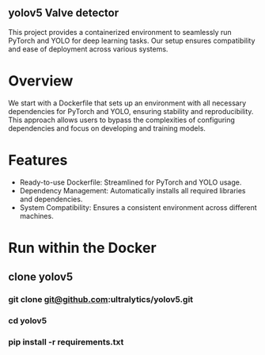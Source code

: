 


## yolov5 Valve detector

This project provides a containerized environment to seamlessly run PyTorch and YOLO for deep learning tasks. Our setup ensures compatibility and ease of deployment across various systems.

# Overview
We start with a Dockerfile that sets up an environment with all necessary dependencies for PyTorch and YOLO, ensuring stability and reproducibility. This approach allows users to bypass the complexities of configuring dependencies and focus on developing and training models.

# Features
- Ready-to-use Dockerfile: Streamlined for PyTorch and YOLO usage.
- Dependency Management: Automatically installs all required libraries and dependencies.
- System Compatibility: Ensures a consistent environment across different machines.

# Run within the Docker
## clone yolov5

### git clone git@github.com:ultralytics/yolov5.git

### cd yolov5

### pip install -r requirements.txt 